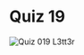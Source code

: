 # Quiz 19

![Quiz 019  L3tt3r](https://user-images.githubusercontent.com/112055062/202072448-c6f11661-21a3-4d02-a229-233d1c606e51.jpg)
